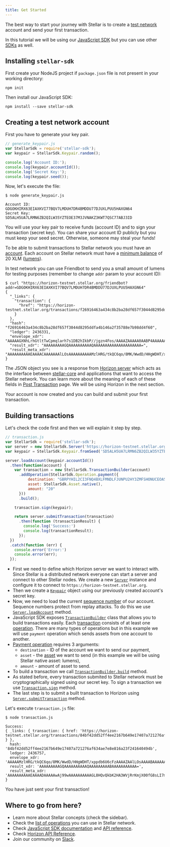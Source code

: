 ```yaml
---
title: Get Started
---
```


The best way to start your journey with Stellar is to create a [test network](./test-net.html) account and send your first transaction.

In this tutorial we will be using our [JavaScript SDK](../../js-stellar-sdk/learn/index.html) but you can use other [SDKs](../../horizon/learn/#libraries) as well.

## Installing `stellar-sdk`

First create your NodeJS project if `package.json` file is not present in your working directory:
```
npm init
```

Then install our JavaScript SDK:
```
npm install --save stellar-sdk
```

## Creating a test network account

First you have to generate your key pair.

```js
// generate_keypair.js
var StellarSdk = require('stellar-sdk');
var keypair = StellarSdk.Keypair.random();

console.log('Account ID:');
console.log(keypair.accountId());
console.log('Secret Key:');
console.log(keypair.seed());
```

Now, let's execute the file:
```
$ node generate_keypair.js

Account ID:
GDGOKHIRX63EIAXKVI77BQV7LMDUH7DR4BMDDU77DJUXLPUU5HAXGN64
Secret Key:
SD5ALH5UA7LRMN6ZB2QILW35YZTEOE37M3JVNAKZ3KWT7QSC77ABJ3ID
```

You will use your key pair to receive funds (account ID) and to sign your transaction (secret key). You can share your account ID publicly but you must keep your seed secret. Otherwise, someone may steal your funds!

To be able to submit transactions to Stellar network you must have an [account](../concepts/accounts.html). Each account on Stellar network must have a [minimum balance](../concepts/fees.html#minimum-balance) of 20 XLM ([lumens](../concepts/assets.html#lumens-xlm-)).

In test network you can use Friendbot to send you a small amount of lumens for testing purposes (remember to change `addr` param to your account ID):
```
$ curl "https://horizon-testnet.stellar.org/friendbot?addr=GDGOKHIRX63EIAXKVI77BQV7LMDUH7DR4BMDDU77DJUXLPUU5HAXGN64"
{
  "_links": {
    "transaction": {
      "href": "https://horizon-testnet.stellar.org/transactions/f26916463a434c8b2ba28df657f3044d8295ddfa4b146a2f35788e7b98dd4f60"
    }
  },
  "hash": "f26916463a434c8b2ba28df657f3044d8295ddfa4b146a2f35788e7b98dd4f60",
  "ledger": 2436331,
  "envelope_xdr": "AAAAAGXNhLrhGtltTwCpmqlarh7s1DB2hIkbP//jgzn4Fos/AAAAZAAAAA0AABP4AAAAAAAAAAAAAAABAAAAAAAAAAAAAAAAzOUdEb+2RALqqj/wwr9bB0P8ceBYMdP/Gml1vpTpwXMAAAAXSHboAAAAAAAAAAAB+BaLPwAAAEDGbb/VRB0m2chzGFlKRABM7Uj+lWfMNpwxxwyUf8nsW3zRCZhjXdJKlmX3+Th7nvQyGE0dRMpzQt309vFNMoUH",
  "result_xdr": "AAAAAAAAAGQAAAAAAAAAAQAAAAAAAAAAAAAAAAAAAAA=",
  "result_meta_xdr": "AAAAAAAAAAEAAAACAAAAAAAlLOsAAAAAAAAAAMzlHRG/tkQC6qo/8MK/WwdD/HHgWDHT/xppdb6U6cFzAAAAF0h26AAAJSzrAAAAAAAAAAAAAAAAAAAAAAAAAAABAAAAAAAAAAAAAAAAAAAAAAAAAQAlLOsAAAAAAAAAAGXNhLrhGtltTwCpmqlarh7s1DB2hIkbP//jgzn4Fos/ACJ91JY4igAAAAANAAAT+AAAAAAAAAAAAAAAAAAAAAABAAAAAAAAAAAAAAAAAAAA"
}
```

The JSON object you see is a response from [Horizon server](../../horizon/learn/index.html) which acts as the interface between [stellar-core](https://github.com/stellar/stellar-core) and applications that want to access the Stellar network. You can learn more about the meaning of each of these fields in [Post Transaction](../../horizon/reference/transactions-create.html) page. We will be using Horizon in the next section.

Your account is now created and you can build and submit your first transaction.

## Building transactions

Let's check the code first and then we will explain it step by step.

```js
// transaction.js
var StellarSdk = require('stellar-sdk');
var server = new StellarSdk.Server('https://horizon-testnet.stellar.org');
var keypair = StellarSdk.Keypair.fromSeed('SD5ALH5UA7LRMN6ZB2QILW35YZTEOE37M3JVNAKZ3KWT7QSC77ABJ3ID');

server.loadAccount(keypair.accountId())
  .then(function(account) {
    var transaction = new StellarSdk.TransactionBuilder(account)
      .addOperation(StellarSdk.Operation.payment({
          destination: "GBRPYHIL2CI3FNQ4BXLFMNDLFJUNPU2HY3ZMFSHONUCEOASW7QC7OX2H",
          asset: StellarSdk.Asset.native(),
          amount: "20"
      }))
      .build();

    transaction.sign(keypair);

    return server.submitTransaction(transaction)
      .then(function (transactionResult) {
        console.log('Success:')
        console.log(transactionResult);
      });
  })
  .catch(function (err) {
    console.error('Error:')
    console.error(err);
  });
```

* First we need to define which Horizon server we want to interact with. Since Stellar is a distributed network everyone can start a server and connect to other Stellar nodes. We create a new [`Server`](https://stellar.github.io/js-stellar-sdk/Server.html) instance and configure it to connect to `https://horizon-testnet.stellar.org`.
* Then we create a [`Keypair`](https://stellar.github.io/js-stellar-sdk/Keypair.html#.fromSeed) object using our previously created account's secret key.
* Now, we need to load the current [sequence number](../concepts/accounts.html#sequence-number) of our account. Sequence numbers protect from replay attacks. To do this we use [`Server.loadAccount`](https://stellar.github.io/js-stellar-sdk/Server.html#loadAccount) method.
* JavaScript SDK exposes [`TransactionBuilder`](https://stellar.github.io/js-stellar-sdk/TransactionBuilder.html) class that allows you to build transactions easily. Each [transaction](../concepts/transactions.html) consists of at least one [operation](../concepts/operations.html). There are many types of operations but in this example we will use `payment` operation which sends assets from one account to another.
* [Payment operation](../concepts/list-of-operations.html#payment) requires 3 arguments:
  * `destination` - ID of the account we want to send our payment,
  * `asset` - the [asset](../concepts/assets.html) we want to send (in this example we will be using Stellar native asset: lumens),
  * `amount` - amount of asset to send.
* To build a transaction we call [`TransactionBuilder.build`](https://stellar.github.io/js-stellar-sdk/TransactionBuilder.html#build) method.
* As stated before, every transaction submited to Stellar network must be cryptographically signed using our secret key. To sign a transaction we use [`Transaction.sign`](https://stellar.github.io/js-stellar-sdk/Transaction.html#sign) method.
* The last step is to submit a built transaction to Horizon using [`Server.submitTransaction`](https://stellar.github.io/js-stellar-sdk/Server.html#submitTransaction) method.

Let's execute `transaction.js` file:
```
$ node transaction.js

Success:
{ _links: { transaction: { href: 'https://horizon-testnet.stellar.org/transactions/84bf42dd52ff4ee2167b649e17407a721276af634ae7e8e816a23f241640494b' } },
  hash: '84bf42dd52ff4ee2167b649e17407a721276af634ae7e8e816a23f241640494b',
  ledger: 2436757,
  envelope_xdr: 'AAAAAMzlHRG/tkQC6qo/8MK/WwdD/HHgWDHT/xppdb6U6cFzAAAAZAAlLOsAAAABAAAAAAAAAAAAAAABAAAAAAAAAAEAAAAAYvwdC9CRsrYcDdZWNGsqaNfTR8bywsjubQRHAlb8BfcAAAAAAAAAAAvrwgAAAAAAAAAAAZTpwXMAAABA8TUcnUODRYge2DxIkTCglsou8LjOHWNEFUaJwGJGvHIYr+Dvjn15gUMXlz1H1uu7tzOcSSe/h8ACVYIHXE3yDA==',
  result_xdr: 'AAAAAAAAAGQAAAAAAAAAAQAAAAAAAAABAAAAAAAAAAA=',
  result_meta_xdr: 'AAAAAAAAAAEAAAADAAAAAwAj99wAAAAAAAAAAGL8HQvQkbK2HA3WVjRrKmjX00fG8sLI7m0ERwJW/AX3ACGy2NBqGrwAAAAAAAAc1QAAAAAAAAAAAAAAAAAAAAABAAAAAAAAAAAAAAAAAAAAAAAAAQAlLpUAAAAAAAAAAGL8HQvQkbK2HA3WVjRrKmjX00fG8sLI7m0ERwJW/AX3ACGy2NxV3LwAAAAAAAAc1QAAAAAAAAAAAAAAAAAAAAABAAAAAAAAAAAAAAAAAAAAAAAAAQAlLpUAAAAAAAAAAMzlHRG/tkQC6qo/8MK/WwdD/HHgWDHT/xppdb6U6cFzAAAAFzyLJZwAJSzrAAAAAQAAAAAAAAAAAAAAAAAAAAABAAAAAAAAAAAAAAAAAAAA' }
```

You have just sent your first transaction!

## Where to go from here?

* Learn more about Stellar concepts (check the sidebar).
* Check the [list of operations](../concepts/list-of-operations.html) you can use in Stellar network.
* Check [JavaScript SDK documentation](../../js-stellar-sdk/learn/index.html) and [API reference](https://stellar.github.io/js-stellar-sdk/).
* Check [Horizon API Reference](../../reference/).
* Join our community on [Slack](http://slack.stellar.org/).
